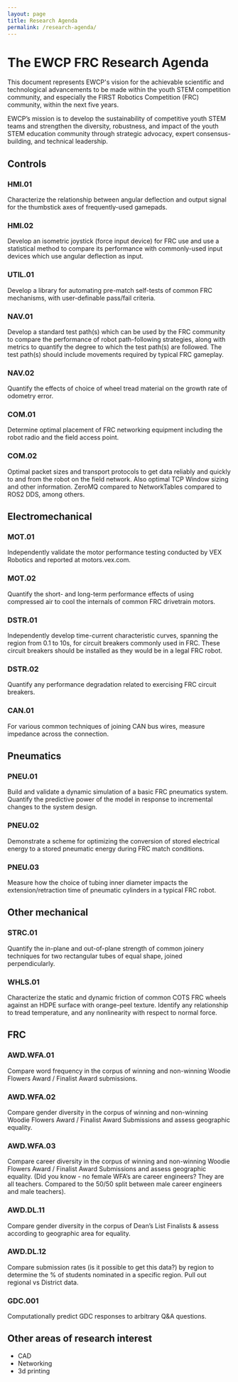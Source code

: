 ```yaml
---
layout: page
title: Research Agenda
permalink: /research-agenda/
---
```


# The EWCP FRC Research Agenda
This document represents EWCP's vision for the achievable scientific and technological advancements to be made within the youth STEM competition community, and especially the FIRST Robotics Competition (FRC) community, within the next five years.

EWCP’s mission is to develop the sustainability of competitive youth STEM teams and strengthen the diversity, robustness, and impact of the youth STEM education community through strategic advocacy, expert consensus-building, and technical leadership.

## Controls
### HMI.01
Characterize the relationship between angular deflection and output signal for the thumbstick axes of frequently-used gamepads.

### HMI.02
Develop an isometric joystick (force input device) for FRC use and use a statistical method to compare its performance with commonly-used input devices which use angular deflection as input.

### UTIL.01
Develop a library for automating pre-match self-tests of common FRC mechanisms, with user-definable pass/fail criteria.

### NAV.01
Develop a standard test path(s) which can be used by the FRC community to compare the performance of robot path-following strategies, along with metrics to quantify the degree to which the test path(s) are followed. The test path(s) should include movements required by typical FRC gameplay.

### NAV.02
Quantify the effects of choice of wheel tread material on the growth rate of odometry error.

### COM.01
Determine optimal placement of FRC networking equipment including the robot radio and the field access point.

### COM.02
Optimal packet sizes and transport protocols to get data reliably and quickly to and from the robot on the field network. Also optimal TCP Window sizing and other information. ZeroMQ compared to NetworkTables compared to ROS2 DDS, among others.

## Electromechanical
### MOT.01
Independently validate the motor performance testing conducted by VEX Robotics and reported at motors.vex.com.

### MOT.02
Quantify the short- and long-term performance effects of using compressed air to cool the internals of common FRC drivetrain motors.

### DSTR.01
Independently develop time-current characteristic curves, spanning the region from 0.1 to 10s, for circuit breakers commonly used in FRC. These circuit breakers should be installed as they would be in a legal FRC robot.

### DSTR.02
Quantify any performance degradation related to exercising FRC circuit breakers.

### CAN.01
For various common techniques of joining CAN bus wires, measure impedance across the connection.

## Pneumatics
### PNEU.01
Build and validate a dynamic simulation of a basic FRC pneumatics system. Quantify the predictive power of the model in response to incremental changes to the system design.

### PNEU.02
Demonstrate a scheme for optimizing the conversion of stored electrical energy to a stored pneumatic energy during FRC match conditions.

### PNEU.03
Measure how the choice of tubing inner diameter impacts the extension/retraction time of pneumatic cylinders in a typical FRC robot.

## Other mechanical
### STRC.01
Quantify the in-plane and out-of-plane strength of common joinery techniques for two rectangular tubes of equal shape, joined perpendicularly.

### WHLS.01
Characterize the static and dynamic friction of common COTS FRC wheels against an HDPE surface with orange-peel texture. Identify any relationship to tread temperature, and any nonlinearity with respect to normal force.

## FRC
### AWD.WFA.01
Compare word frequency in the corpus of winning and non-winning Woodie Flowers Award / Finalist Award submissions.

### AWD.WFA.02
Compare gender diversity in the corpus of winning and non-winning Woodie Flowers Award / Finalist Award Submissions and assess geographic equality. 

### AWD.WFA.03
Compare career diversity in the corpus of winning and non-winning Woodie Flowers Award / Finalist Award Submissions and assess geographic equality. 
(Did you know - no female WFA’s are career engineers? They are all teachers. Compared to the 50/50 split between male career engineers and male teachers). 

### AWD.DL.11
Compare gender diversity in the corpus of Dean’s List Finalists & assess according to geographic area for equality. 

### AWD.DL.12
Compare submission rates (is it possible to get this data?) by region to determine the % of students nominated in a specific region. 
Pull out regional vs District data.

### GDC.001
Computationally predict GDC responses to arbitrary Q&A questions.

## Other areas of research interest
- CAD
- Networking
- 3d printing
